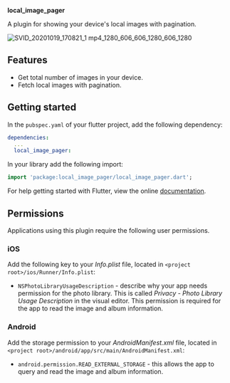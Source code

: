**local_image_pager**

A plugin for showing your device's local images with pagination.

![SVID_20201019_170821_1 mp4_1280_606_606_1280_606_1280](https://user-images.githubusercontent.com/17906677/96701682-d6ebd280-13cb-11eb-98f3-1ef91e761d47.gif)

## Features

* Get total number of images in your device.
* Fetch local images with pagination.

## Getting started

In the `pubspec.yaml` of your flutter project, add the following dependency:

```yaml
dependencies:
  ...
  local_image_pager:
```

In your library add the following import:

```dart
import 'package:local_image_pager/local_image_pager.dart';
```

For help getting started with Flutter, view the online [documentation](https://flutter.io/).


## Permissions

Applications using this plugin require the following user permissions. 
### iOS

Add the following key to your _Info.plist_ file, located in `<project root>/ios/Runner/Info.plist`:

* `NSPhotoLibraryUsageDescription` - describe why your app needs permission for the photo library. This is called _Privacy - Photo Library Usage Description_ in the visual editor. This permission is required for the app to read the image and album information. 

### Android

Add the storage permission to your _AndroidManifest.xml_ file, located in `<project root>/android/app/src/main/AndroidManifest.xml`:

* `android.permission.READ_EXTERNAL_STORAGE` - this allows the app to query and read the image and album information.
